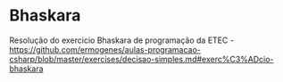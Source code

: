 # Bhaskara
Resolução do exercicio Bhaskara de programação da ETEC  - https://github.com/ermogenes/aulas-programacao-csharp/blob/master/exercises/decisao-simples.md#exerc%C3%ADcio-bhaskara
